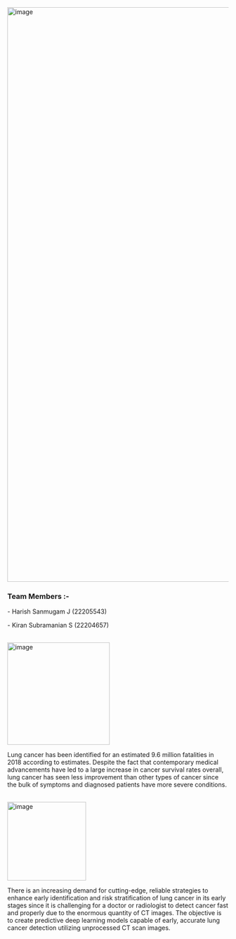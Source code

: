 <img width="1308" alt="image" src="https://github.com/ACM40960/project-microbot30/assets/52736762/2924cf7e-6bf1-4faa-be87-2868ec0203fa">
<h3>Team Members :-</h3>
<p>  - Harish Sanmugam J (22205543)</p>
<p>  - Kiran Subramanian S (22204657)</p>
<br>
<img width="233" alt="image" src="https://github.com/ACM40960/project-microbot30/assets/52736762/2a9adf26-48e9-4d13-87fc-c230e065da0d">
<p>Lung cancer has been identified for an estimated 9.6 million fatalities in 2018 according to estimates. Despite the fact that contemporary medical advancements have led to a large increase in cancer survival rates overall, lung cancer has seen less improvement than other types of cancer since the bulk of symptoms and diagnosed patients have more severe conditions.</p>
<br>
<img width="179" alt="image" src="https://github.com/ACM40960/project-microbot30/assets/52736762/2d4875ff-ce75-4427-a9aa-64fe49b62813">
<p>There is an increasing demand for cutting-edge, reliable strategies to enhance early identification and risk stratification of lung cancer in its early stages since it is challenging for a doctor or radiologist to detect cancer fast and properly due to the enormous quantity of CT images. The objective is to create predictive deep learning models capable of early, accurate lung cancer detection utilizing unprocessed CT scan images.</p>
<br>
